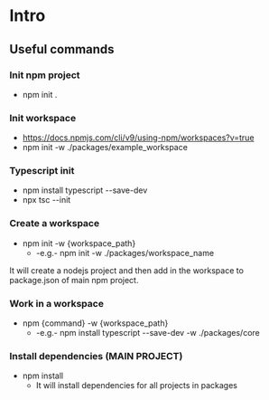 # Intro

## Useful commands

### Init npm project
* npm init .

### Init workspace
* https://docs.npmjs.com/cli/v9/using-npm/workspaces?v=true
* npm init -w ./packages/example_workspace

### Typescript init
* npm install typescript --save-dev
* npx tsc --init

### Create a workspace
* npm init -w {workspace_path}
   * -e.g.- npm init -w ./packages/workspace_name

It will create a nodejs project and then add in the workspace to package.json of main npm project.

### Work in a workspace
* npm {command} -w {workspace_path}
   * -e.g.- npm install typescript --save-dev -w ./packages/core

### Install dependencies (MAIN PROJECT)
* npm install
   * It will install dependencies for all projects in packages